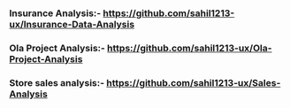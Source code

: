 ### Insurance Analysis:- https://github.com/sahil1213-ux/Insurance-Data-Analysis
### Ola Project Analysis:- https://github.com/sahil1213-ux/Ola-Project-Analysis
### Store sales analysis:- https://github.com/sahil1213-ux/Sales-Analysis


